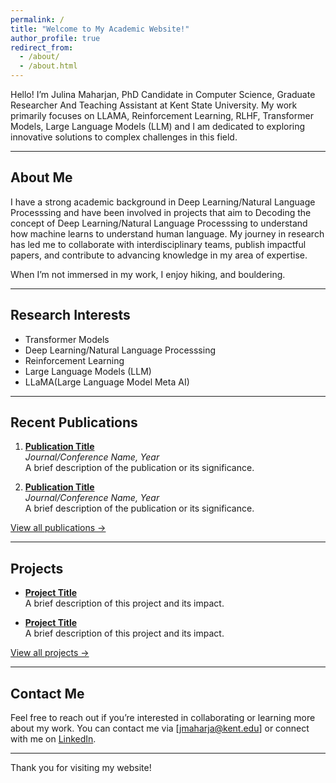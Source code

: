 ```yaml
---
permalink: /
title: "Welcome to My Academic Website!"
author_profile: true
redirect_from: 
  - /about/
  - /about.html
---
```


Hello! I’m Julina Maharjan, PhD Candidate in Computer Science, Graduate Researcher And Teaching Assistant at Kent State University. My work primarily focuses on LLAMA, Reinforcement Learning, RLHF, Transformer Models, Large Language Models (LLM) and I am dedicated to exploring innovative solutions to complex challenges in this field.

---

## About Me
I have a strong academic background in Deep Learning/Natural Language Processsing and have been involved in projects that aim to Decoding the concept of Deep Learning/Natural Language Processsing to understand how machine learns to understand human language. My journey in research has led me to collaborate with interdisciplinary teams, publish impactful papers, and contribute to advancing knowledge in my area of expertise.

When I’m not immersed in my work, I enjoy hiking, and bouldering.

---

## Research Interests
- Transformer Models
- Deep Learning/Natural Language Processsing
- Reinforcement Learning
- Large Language Models (LLM)
- LLaMA(Large Language Model Meta AI) 

---

## Recent Publications
1. **[Publication Title](#)**  
   *Journal/Conference Name, Year*  
   A brief description of the publication or its significance.

2. **[Publication Title](#)**  
   *Journal/Conference Name, Year*  
   A brief description of the publication or its significance.

[View all publications →](publications.html)

---

## Projects
- **[Project Title](#)**  
  A brief description of this project and its impact.

- **[Project Title](#)**  
  A brief description of this project and its impact.

[View all projects →](projects.html)

---

## Contact Me
Feel free to reach out if you’re interested in collaborating or learning more about my work. You can contact me via [jmaharja@kent.edu] or connect with me on [LinkedIn](https://www.linkedin.com/in/julinamaharjan/).

---

Thank you for visiting my website!